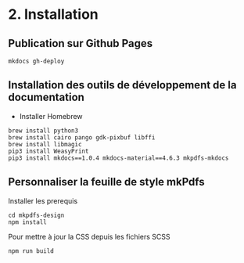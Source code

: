 # 2. Installation

## Publication sur Github Pages

```mkdocs gh-deploy```

## Installation des outils de développement de la documentation

- Installer Homebrew

```
brew install python3
brew install cairo pango gdk-pixbuf libffi
brew install libmagic
pip3 install WeasyPrint
pip3 install mkdocs==1.0.4 mkdocs-material==4.6.3 mkpdfs-mkdocs
```

## Personnaliser la feuille de style mkPdfs

Installer les prerequis

```
cd mkpdfs-design 
npm install
```

Pour mettre à jour la CSS depuis les fichiers SCSS

```
npm run build
```